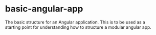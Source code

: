 # basic-angular-app
The basic structure for an Angular application.  This is to be used as a starting point for understanding how to structure a modular angular app.
